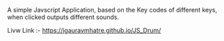 A simple Javscript Application, based on the Key codes of different keys, when clicked outputs different sounds.

Livw Link :- https://igauravmhatre.github.io/JS_Drum/
